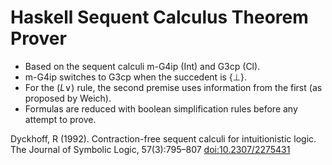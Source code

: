 # Haskell Sequent Calculus Theorem Prover

- Based on the sequent calculi m-G4ip (Int) and G3cp (Cl).
- m-G4ip switches to G3cp when the succedent is {$\bot$}.
- For the ($L\lor$) rule, the second premise uses information from the first (as proposed by Weich).
- Formulas are reduced with boolean simplification rules before any attempt to prove.

Dyckhoff, R (1992). Contraction-free sequent calculi for intuitionistic logic. The Journal of Symbolic Logic, 57(3):795–807 [doi:10.2307/2275431](https://doi.org/10.2307/2275431)

